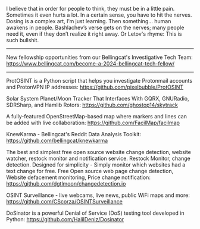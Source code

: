 
I believe that in order for people to think, they must be in a little pain. Sometimes it even hurts a lot. In a certain sense, you have to hit the nerves. Dosing is a complex art, I’m just learning. Then something... human awakens in people.
Bashlachev’s verse gets on the nerves; many people need it, even if they don’t realize it right away. Or Letov's rhyme:
This is such bullshit.

---

New fellowship opportunities from our Bellingcat's Investigative Tech Team: https://www.bellingcat.com/become-a-2024-bellingcat-tech-fellow/

----

ProtOSINT is a Python script that helps you investigate Protonmail accounts and ProtonVPN IP addresses: https://github.com/pixelbubble/ProtOSINT

Solar System Planet/Moon Tracker That Interfaces With GQRX, GNURadio, SDRSharp, and Hamlib Rotors: https://github.com/ghostop14/skytrack

A fully-featured OpenStreetMap-based map where markers and lines can be added with live collaboration: https://github.com/FacilMap/facilmap

KnewKarma - Bellingcat's Reddit Data Analysis Toolkit: https://github.com/bellingcat/knewkarma

The best and simplest free open source website change detection, website watcher, restock monitor and notification service. Restock Monitor, change detection. Designed for simplicity - Simply monitor which websites had a text change for free. Free Open source web page change detection, Website defacement monitoring, Price change notification: https://github.com/dgtlmoon/changedetection.io

OSINT Surveillance - live webcams, live news, public WiFi maps and more: https://github.com/CScorza/OSINTSurveillance

DoSinator is a powerful Denial of Service (DoS) testing tool developed in Python: https://github.com/HalilDeniz/Dosinator